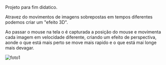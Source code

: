 Projeto para fim didatico. 

Atravez do movimentos de imagens sobrepostas em tempos diferentes podemos criar um "efeito 3D".

Ao passar o mouse na tela o é capturada a posição do mouse e movimenta cada imagem em velocidade diferente, criando um efeito de perspectiva, aonde o que está mais perto se move mais rapido e o que está mai longe mais devagar.

![foto1](https://user-images.githubusercontent.com/93411740/230722681-dda220db-d1d0-45ab-8306-5950e7331bc4.PNG)
